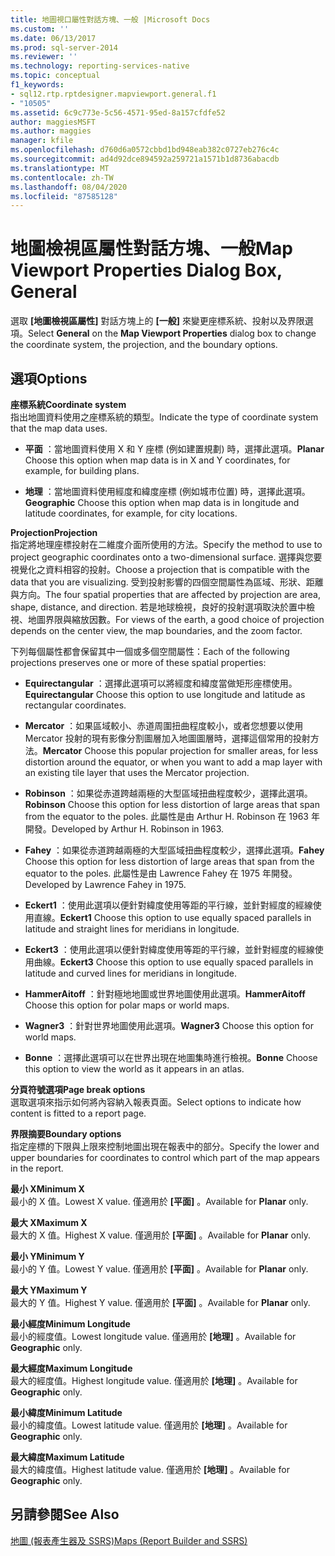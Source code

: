 ```yaml
---
title: 地圖視口屬性對話方塊、一般 |Microsoft Docs
ms.custom: ''
ms.date: 06/13/2017
ms.prod: sql-server-2014
ms.reviewer: ''
ms.technology: reporting-services-native
ms.topic: conceptual
f1_keywords:
- sql12.rtp.rptdesigner.mapviewport.general.f1
- "10505"
ms.assetid: 6c9c773e-5c56-4571-95ed-8a157cfdfe52
author: maggiesMSFT
ms.author: maggies
manager: kfile
ms.openlocfilehash: d760d6a0572cbbd1bd948eab382c0727eb276c4c
ms.sourcegitcommit: ad4d92dce894592a259721a1571b1d8736abacdb
ms.translationtype: MT
ms.contentlocale: zh-TW
ms.lasthandoff: 08/04/2020
ms.locfileid: "87585128"
---
```

# <a name="map-viewport-properties-dialog-box-general"></a><span data-ttu-id="5d25d-102">地圖檢視區屬性對話方塊、一般</span><span class="sxs-lookup"><span data-stu-id="5d25d-102">Map Viewport Properties Dialog Box, General</span></span>
  <span data-ttu-id="5d25d-103">選取 **[地圖檢視區屬性]** 對話方塊上的 **[一般]** 來變更座標系統、投射以及界限選項。</span><span class="sxs-lookup"><span data-stu-id="5d25d-103">Select **General** on the **Map Viewport Properties** dialog box to change the coordinate system, the projection, and the boundary options.</span></span>  
  
## <a name="options"></a><span data-ttu-id="5d25d-104">選項</span><span class="sxs-lookup"><span data-stu-id="5d25d-104">Options</span></span>  
 <span data-ttu-id="5d25d-105">**座標系統**</span><span class="sxs-lookup"><span data-stu-id="5d25d-105">**Coordinate system**</span></span>  
 <span data-ttu-id="5d25d-106">指出地圖資料使用之座標系統的類型。</span><span class="sxs-lookup"><span data-stu-id="5d25d-106">Indicate the type of coordinate system that the map data uses.</span></span>  
  
-   <span data-ttu-id="5d25d-107">**平面** ：當地圖資料使用 X 和 Y 座標 (例如建置規劃) 時，選擇此選項。</span><span class="sxs-lookup"><span data-stu-id="5d25d-107">**Planar** Choose this option when map data is in X and Y coordinates, for example, for building plans.</span></span>  
  
-   <span data-ttu-id="5d25d-108">**地理** ：當地圖資料使用經度和緯度座標 (例如城市位置) 時，選擇此選項。</span><span class="sxs-lookup"><span data-stu-id="5d25d-108">**Geographic** Choose this option when map data is in longitude and latitude coordinates, for example, for city locations.</span></span>  
  
 <span data-ttu-id="5d25d-109">**Projection**</span><span class="sxs-lookup"><span data-stu-id="5d25d-109">**Projection**</span></span>  
 <span data-ttu-id="5d25d-110">指定將地理座標投射在二維度介面所使用的方法。</span><span class="sxs-lookup"><span data-stu-id="5d25d-110">Specify the method to use to project geographic coordinates onto a two-dimensional surface.</span></span> <span data-ttu-id="5d25d-111">選擇與您要視覺化之資料相容的投射。</span><span class="sxs-lookup"><span data-stu-id="5d25d-111">Choose a projection that is compatible with the data that you are visualizing.</span></span> <span data-ttu-id="5d25d-112">受到投射影響的四個空間屬性為區域、形狀、距離與方向。</span><span class="sxs-lookup"><span data-stu-id="5d25d-112">The four spatial properties that are affected by projection are area, shape, distance, and direction.</span></span> <span data-ttu-id="5d25d-113">若是地球檢視，良好的投射選項取決於置中檢視、地圖界限與縮放因數。</span><span class="sxs-lookup"><span data-stu-id="5d25d-113">For views of the earth, a good choice of projection depends on the center view, the map boundaries, and the zoom factor.</span></span>  
  
 <span data-ttu-id="5d25d-114">下列每個屬性都會保留其中一個或多個空間屬性：</span><span class="sxs-lookup"><span data-stu-id="5d25d-114">Each of the following projections preserves one or more of these spatial properties:</span></span>  
  
-   <span data-ttu-id="5d25d-115">**Equirectangular** ：選擇此選項可以將經度和緯度當做矩形座標使用。</span><span class="sxs-lookup"><span data-stu-id="5d25d-115">**Equirectangular** Choose this option to use longitude and latitude as rectangular coordinates.</span></span>  
  
-   <span data-ttu-id="5d25d-116">**Mercator** ：如果區域較小、赤道周圍扭曲程度較小，或者您想要以使用 Mercator 投射的現有影像分割圖層加入地圖圖層時，選擇這個常用的投射方法。</span><span class="sxs-lookup"><span data-stu-id="5d25d-116">**Mercator** Choose this popular projection for smaller areas, for less distortion around the equator, or when you want to add a map layer with an existing tile layer that uses the Mercator projection.</span></span>  
  
-   <span data-ttu-id="5d25d-117">**Robinson** ：如果從赤道跨越兩極的大型區域扭曲程度較少，選擇此選項。</span><span class="sxs-lookup"><span data-stu-id="5d25d-117">**Robinson** Choose this option for less distortion of large areas that span from the equator to the poles.</span></span> <span data-ttu-id="5d25d-118">此屬性是由 Arthur H. Robinson 在 1963 年開發。</span><span class="sxs-lookup"><span data-stu-id="5d25d-118">Developed by Arthur H. Robinson in 1963.</span></span>  
  
-   <span data-ttu-id="5d25d-119">**Fahey** ：如果從赤道跨越兩極的大型區域扭曲程度較少，選擇此選項。</span><span class="sxs-lookup"><span data-stu-id="5d25d-119">**Fahey** Choose this option for less distortion of large areas that span from the equator to the poles.</span></span> <span data-ttu-id="5d25d-120">此屬性是由 Lawrence Fahey 在 1975 年開發。</span><span class="sxs-lookup"><span data-stu-id="5d25d-120">Developed by Lawrence Fahey in 1975.</span></span>  
  
-   <span data-ttu-id="5d25d-121">**Eckert1** ：使用此選項以便針對緯度使用等距的平行線，並針對經度的經線使用直線。</span><span class="sxs-lookup"><span data-stu-id="5d25d-121">**Eckert1** Choose this option to use equally spaced parallels in latitude and straight lines for meridians in longitude.</span></span>  
  
-   <span data-ttu-id="5d25d-122">**Eckert3** ：使用此選項以便針對緯度使用等距的平行線，並針對經度的經線使用曲線。</span><span class="sxs-lookup"><span data-stu-id="5d25d-122">**Eckert3** Choose this option to use equally spaced parallels in latitude and curved lines for meridians in longitude.</span></span>  
  
-   <span data-ttu-id="5d25d-123">**HammerAitoff** ：針對極地地圖或世界地圖使用此選項。</span><span class="sxs-lookup"><span data-stu-id="5d25d-123">**HammerAitoff** Choose this option for polar maps or world maps.</span></span>  
  
-   <span data-ttu-id="5d25d-124">**Wagner3** ：針對世界地圖使用此選項。</span><span class="sxs-lookup"><span data-stu-id="5d25d-124">**Wagner3** Choose this option for world maps.</span></span>  
  
-   <span data-ttu-id="5d25d-125">**Bonne** ：選擇此選項可以在世界出現在地圖集時進行檢視。</span><span class="sxs-lookup"><span data-stu-id="5d25d-125">**Bonne** Choose this option to view the world as it appears in an atlas.</span></span>  
  
 <span data-ttu-id="5d25d-126">**分頁符號選項**</span><span class="sxs-lookup"><span data-stu-id="5d25d-126">**Page break options**</span></span>  
 <span data-ttu-id="5d25d-127">選取選項來指示如何將內容納入報表頁面。</span><span class="sxs-lookup"><span data-stu-id="5d25d-127">Select options to indicate how content is fitted to a report page.</span></span>  
  
 <span data-ttu-id="5d25d-128">**界限摘要**</span><span class="sxs-lookup"><span data-stu-id="5d25d-128">**Boundary options**</span></span>  
 <span data-ttu-id="5d25d-129">指定座標的下限與上限來控制地圖出現在報表中的部分。</span><span class="sxs-lookup"><span data-stu-id="5d25d-129">Specify the lower and upper boundaries for coordinates to control which part of the map appears in the report.</span></span>  
  
 <span data-ttu-id="5d25d-130">**最小 X**</span><span class="sxs-lookup"><span data-stu-id="5d25d-130">**Minimum X**</span></span>  
 <span data-ttu-id="5d25d-131">最小的 X 值。</span><span class="sxs-lookup"><span data-stu-id="5d25d-131">Lowest X value.</span></span> <span data-ttu-id="5d25d-132">僅適用於 **[平面]** 。</span><span class="sxs-lookup"><span data-stu-id="5d25d-132">Available for **Planar** only.</span></span>  
  
 <span data-ttu-id="5d25d-133">**最大 X**</span><span class="sxs-lookup"><span data-stu-id="5d25d-133">**Maximum X**</span></span>  
 <span data-ttu-id="5d25d-134">最大的 X 值。</span><span class="sxs-lookup"><span data-stu-id="5d25d-134">Highest X value.</span></span> <span data-ttu-id="5d25d-135">僅適用於 **[平面]** 。</span><span class="sxs-lookup"><span data-stu-id="5d25d-135">Available for **Planar** only.</span></span>  
  
 <span data-ttu-id="5d25d-136">**最小 Y**</span><span class="sxs-lookup"><span data-stu-id="5d25d-136">**Minimum Y**</span></span>  
 <span data-ttu-id="5d25d-137">最小的 Y 值。</span><span class="sxs-lookup"><span data-stu-id="5d25d-137">Lowest Y value.</span></span> <span data-ttu-id="5d25d-138">僅適用於 **[平面]** 。</span><span class="sxs-lookup"><span data-stu-id="5d25d-138">Available for **Planar** only.</span></span>  
  
 <span data-ttu-id="5d25d-139">**最大 Y**</span><span class="sxs-lookup"><span data-stu-id="5d25d-139">**Maximum Y**</span></span>  
 <span data-ttu-id="5d25d-140">最大的 Y 值。</span><span class="sxs-lookup"><span data-stu-id="5d25d-140">Highest Y value.</span></span> <span data-ttu-id="5d25d-141">僅適用於 **[平面]** 。</span><span class="sxs-lookup"><span data-stu-id="5d25d-141">Available for **Planar** only.</span></span>  
  
 <span data-ttu-id="5d25d-142">**最小經度**</span><span class="sxs-lookup"><span data-stu-id="5d25d-142">**Minimum Longitude**</span></span>  
 <span data-ttu-id="5d25d-143">最小的經度值。</span><span class="sxs-lookup"><span data-stu-id="5d25d-143">Lowest longitude value.</span></span> <span data-ttu-id="5d25d-144">僅適用於 **[地理]** 。</span><span class="sxs-lookup"><span data-stu-id="5d25d-144">Available for **Geographic** only.</span></span>  
  
 <span data-ttu-id="5d25d-145">**最大經度**</span><span class="sxs-lookup"><span data-stu-id="5d25d-145">**Maximum Longitude**</span></span>  
 <span data-ttu-id="5d25d-146">最大的經度值。</span><span class="sxs-lookup"><span data-stu-id="5d25d-146">Highest longitude value.</span></span> <span data-ttu-id="5d25d-147">僅適用於 **[地理]** 。</span><span class="sxs-lookup"><span data-stu-id="5d25d-147">Available for **Geographic** only.</span></span>  
  
 <span data-ttu-id="5d25d-148">**最小緯度**</span><span class="sxs-lookup"><span data-stu-id="5d25d-148">**Minimum Latitude**</span></span>  
 <span data-ttu-id="5d25d-149">最小的緯度值。</span><span class="sxs-lookup"><span data-stu-id="5d25d-149">Lowest latitude value.</span></span> <span data-ttu-id="5d25d-150">僅適用於 **[地理]** 。</span><span class="sxs-lookup"><span data-stu-id="5d25d-150">Available for **Geographic** only.</span></span>  
  
 <span data-ttu-id="5d25d-151">**最大緯度**</span><span class="sxs-lookup"><span data-stu-id="5d25d-151">**Maximum Latitude**</span></span>  
 <span data-ttu-id="5d25d-152">最大的緯度值。</span><span class="sxs-lookup"><span data-stu-id="5d25d-152">Highest latitude value.</span></span> <span data-ttu-id="5d25d-153">僅適用於 **[地理]** 。</span><span class="sxs-lookup"><span data-stu-id="5d25d-153">Available for **Geographic** only.</span></span>  
  
## <a name="see-also"></a><span data-ttu-id="5d25d-154">另請參閱</span><span class="sxs-lookup"><span data-stu-id="5d25d-154">See Also</span></span>  
 [<span data-ttu-id="5d25d-155">地圖 &#40;報表產生器及 SSRS&#41;</span><span class="sxs-lookup"><span data-stu-id="5d25d-155">Maps &#40;Report Builder and SSRS&#41;</span></span>](report-design/maps-report-builder-and-ssrs.md)  
  
  
